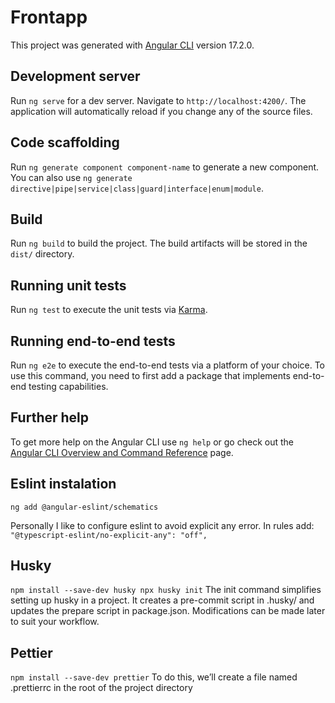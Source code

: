 # Frontapp

This project was generated with [Angular CLI](https://github.com/angular/angular-cli) version 17.2.0.

## Development server

Run `ng serve` for a dev server. Navigate to `http://localhost:4200/`. The application will automatically reload if you change any of the source files.

## Code scaffolding

Run `ng generate component component-name` to generate a new component. You can also use `ng generate directive|pipe|service|class|guard|interface|enum|module`.

## Build

Run `ng build` to build the project. The build artifacts will be stored in the `dist/` directory.

## Running unit tests

Run `ng test` to execute the unit tests via [Karma](https://karma-runner.github.io).

## Running end-to-end tests

Run `ng e2e` to execute the end-to-end tests via a platform of your choice. To use this command, you need to first add a package that implements end-to-end testing capabilities.

## Further help

To get more help on the Angular CLI use `ng help` or go check out the [Angular CLI Overview and Command Reference](https://angular.io/cli) page.

## Eslint instalation

`ng add @angular-eslint/schematics`

Personally I like to configure eslint to avoid explicit any error.
In rules add:
`"@typescript-eslint/no-explicit-any": "off",`

## Husky

`npm install --save-dev husky npx husky init`
The init command simplifies setting up husky in a project. It creates a pre-commit script in .husky/ and updates the prepare script in
package.json. Modifications can be made later to suit your workflow.

## Pettier

`npm install --save-dev prettier`
To do this, we’ll create a file named .prettierrc in the root of the project directory
